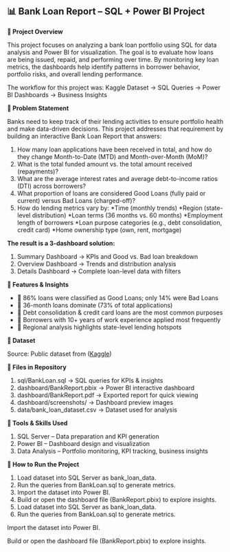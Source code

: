## 📊 Bank Loan Report – SQL + Power BI Project
**🔹 Project Overview**

This project focuses on analyzing a bank loan portfolio using SQL for data analysis and Power BI for visualization. The goal is to evaluate how loans are being issued, repaid, and performing over time. By monitoring key loan metrics, the dashboards help identify patterns in borrower behavior, portfolio risks, and overall lending performance.

The workflow for this project was:
Kaggle Dataset → SQL Queries → Power BI Dashboards → Business Insights

**🔹 Problem Statement**

Banks need to keep track of their lending activities to ensure portfolio health and make data-driven decisions. This project addresses that requirement by building an interactive Bank Loan Report that answers:

  1. How many loan applications have been received in total, and how do they change Month-to-Date (MTD) and Month-over-Month (MoM)?
  2. What is the total funded amount vs. the total amount received (repayments)?
  3. What are the average interest rates and average debt-to-income ratios (DTI) across borrowers?
  4. What proportion of loans are considered Good Loans (fully paid or current) versus Bad Loans (charged-off)?
  5. How do lending metrics vary by:
     *Time (monthly trends)
     *Region (state-level distribution)
     *Loan terms (36 months vs. 60 months)
     *Employment length of borrowers
     *Loan purpose categories (e.g., debt consolidation, credit card)
     *Home ownership type (own, rent, mortgage)

**The result is a 3-dashboard solution:**
  1. Summary Dashboard → KPIs and Good vs. Bad loan breakdown
  2. Overview Dashboard → Trends and distribution analysis
  3. Details Dashboard → Complete loan-level data with filters

**🔹 Features & Insights**

- 📌 86% loans were classified as Good Loans; only 14% were Bad Loans
- 📌 36-month loans dominate (73% of total applications)
- 📌 Debt consolidation & credit card loans are the most common purposes
- 📌 Borrowers with 10+ years of work experience applied most frequently
- 📌 Regional analysis highlights state-level lending hotspots

**🔹 Dataset**

Source: Public dataset from ([Kaggle](https://www.kaggle.com/))

**🔹 Files in Repository**

  1. sql/BankLoan.sql → SQL queries for KPIs & insights
  2. dashboard/BankReport.pbix → Power BI interactive dashboard
  3. dashboard/BankReport.pdf → Exported report for quick viewing
  4. dashboard/screenshots/ → Dashboard preview images
  5. data/bank_loan_dataset.csv → Dataset used for analysis

**🔹 Tools & Skills Used**

1. SQL Server – Data preparation and KPI generation
2. Power BI – Dashboard design and visualization
3. Data Analysis – Portfolio monitoring, KPI tracking, business insights

**🔹 How to Run the Project**
1. Load dataset into SQL Server as bank_loan_data.
2. Run the queries from BankLoan.sql to generate metrics.
3. Import the dataset into Power BI.
4. Build or open the dashboard file (BankReport.pbix) to explore insights.
5. Load dataset into SQL Server as bank_loan_data.
6. Run the queries from BankLoan.sql to generate metrics.

Import the dataset into Power BI.

Build or open the dashboard file (BankReport.pbix) to explore insights.
